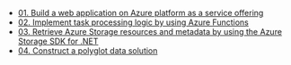 - [01. Build a web application on Azure platform as a service offering](01.%20Build%20a%20web%20application%20on%20Azure%20platform%20as%20a%20service%20offering.md)
- [02. Implement task processing logic by using Azure Functions](02.%20Implement%20task%20processing%20logic%20by%20using%20Azure%20Functions.md)
- [03. Retrieve Azure Storage resources and metadata by using the Azure Storage SDK for .NET](03.%20Retrieve%20Azure%20Storage%20resources%20and%20metadata%20by%20using%20the%20Azure%20Storage%20SDK%20for%20.NET.md)
- [04. Construct a polyglot data solution](04.%20Construct%20a%20polyglot%20data%20solution.md)
